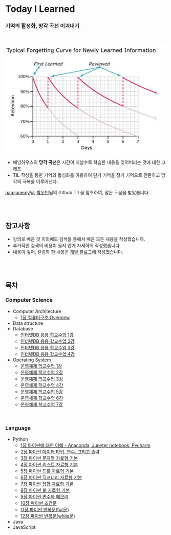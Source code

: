 # Today I Learned
### 기억의 활성화, 망각 곡선 이겨내기

<br>

<p align="center"><img src="img/Ebbinghaus_Graph.png"></img></p>

* 에빙하우스의 **망각 곡선**은 시간이 지날수록 학습한 내용을 잊어버리는 것에 대한 그래프
* TIL 작성을 통한 기억의 활성화를 이용하여 단기 기억을 장기 기억으로 전환하고 망각의 극복을 이루어낸다.

[namjunemy](https://github.com/namjunemy)님, [박우빈](https://github.com/wbluke)님의 Github TIL을 참조하여, 많은 도움을 받았습니다.

<br><br>

## 참고사항

* 강의로 배운 것 이외에도 검색을 통해서 배운 모든 내용을 작성했습니다.
* 추가적인 검색의 비용이 들지 않게 자세하게 작성했습니다.
* 내용이 깊어, 칼럼화 한 내용은 [개발 블로그](https://jae-yoon.tistory.com/)에 작성했습니다.

<br><br>


## 목차

### Computer Science

* Computer Architecture
  - [1장 컴퓨터구조 Overview](https://github.com/Shin-Jae-Yoon/TIL/blob/master/Computer%20Science/Computer%20Architecture/pukyong/01_Computer_Architecture_Overview.md)
* Data structure
* Database
  - [인터넷DB 응용 학교수업 1강](https://github.com/Shin-Jae-Yoon/TIL/blob/master/Computer%20Science/Database/pukyong/2022.03.15.md)
  - [인터넷DB 응용 학교수업 2강](https://github.com/Shin-Jae-Yoon/TIL/blob/master/Computer%20Science/Database/pukyong/2022.03.22.md)
  - [인터넷DB 응용 학교수업 3강](https://github.com/Shin-Jae-Yoon/TIL/blob/master/Computer%20Science/Database/pukyong/2022.03.29.md)
  - [인터넷DB 응용 학교수업 4강](https://github.com/Shin-Jae-Yoon/TIL/blob/master/Computer%20Science/Database/pukyong/2022.04.05.md)
* Operating System
  - [운영체제 학교수업 1강](https://github.com/Shin-Jae-Yoon/TIL/blob/master/Computer%20Science/Operating%20System/pukyong/2022.03.04(%EA%B8%88)%20-%201%EA%B0%95.md)
  - [운영체제 학교수업 2강](https://github.com/Shin-Jae-Yoon/TIL/blob/master/Computer%20Science/Operating%20System/pukyong/2022.03.10(%EB%AA%A9)%20-%202%EA%B0%95.md)
  - [운영체제 학교수업 3강](https://github.com/Shin-Jae-Yoon/TIL/blob/master/Computer%20Science/Operating%20System/pukyong/2022.03.11(%EA%B8%88)%20-%203%EA%B0%95.md)
  - [운영체제 학교수업 4강](https://github.com/Shin-Jae-Yoon/TIL/blob/master/Computer%20Science/Operating%20System/pukyong/2022.03.17(%EB%AA%A9)%20-%204%EA%B0%95.md)
  - [운영체제 학교수업 5강](https://github.com/Shin-Jae-Yoon/TIL/blob/master/Computer%20Science/Operating%20System/pukyong/2022.03.18(%EA%B8%88)%20-%205%EA%B0%95.md)
  - [운영체제 학교수업 6강](https://github.com/Shin-Jae-Yoon/TIL/blob/master/Computer%20Science/Operating%20System/pukyong/2022.03.24(%EB%AA%A9)%20-%206%EA%B0%95.md)
  - [운영체제 학교수업 7강](https://github.com/Shin-Jae-Yoon/TIL/blob/master/Computer%20Science/Operating%20System/pukyong/2022.03.25(%EA%B8%88)%20-%207%EA%B0%95.md)

<br>

### Language

* Python
  - [1장 파이썬에 대한 이해 - Anaconda, Jupyter notebook, Pycharm](https://github.com/Shin-Jae-Yoon/TIL/tree/master/Language/Python/lecture/01_Python_intro.md)
  - [2장 파이썬 데이터 타입, 변수, 그리고 출력](https://github.com/Shin-Jae-Yoon/TIL/tree/master/Language/Python/lecture/02_Python_data_variable_print.md)
  - [3장 파이썬 문자열 자료형 기본](https://github.com/Shin-Jae-Yoon/TIL/tree/master/Language/Python/lecture/03_Python_string.md)
  - [4장 파이썬 리스트 자료형 기본](https://github.com/Shin-Jae-Yoon/TIL/tree/master/Language/Python/lecture/04_Python_list.md)
  - [5장 파이썬 튜플 자료형 기본](https://github.com/Shin-Jae-Yoon/TIL/tree/master/Language/Python/lecture/05_Python_tuple.md)
  - [6장 파이썬 딕셔너리 자료형 기본](https://github.com/Shin-Jae-Yoon/TIL/tree/master/Language/Python/lecture/06_Python_dictionary.md)
  - [7장 파이썬 집합 자료형 기본](https://github.com/Shin-Jae-Yoon/TIL/tree/master/Language/Python/lecture/07_Python_set.md)
  - [8장 파이썬 불 자료형 기본](https://github.com/Shin-Jae-Yoon/TIL/tree/master/Language/Python/lecture/08_Python_bool.md)
  - [9장 파이썬 변수와 메모리](https://github.com/Shin-Jae-Yoon/TIL/tree/master/Language/Python/lecture/09_Python_variable.md)
  - [10장 파이썬 조건문](https://github.com/Shin-Jae-Yoon/TIL/tree/master/Language/Python/lecture/10_Python_condition.md)
  - [11장 파이썬 반복문(for문)](https://github.com/Shin-Jae-Yoon/TIL/tree/master/Language/Python/lecture/11_Python_for.md)
  - [12장 파이썬 반복문(while문)](https://github.com/Shin-Jae-Yoon/TIL/tree/master/Language/Python/lecture/12_Python_while.md)
* Java
* JavaScript